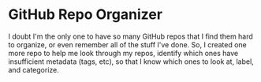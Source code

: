 # GitHub Repo Organizer

I doubt I'm the only one to have so many GitHub repos that I find them hard to organize, or even remember all of the stuff I've done. So, I created one more repo to help me look through my repos, identify which ones have insufficient metadata (tags, etc), so that I know which ones to look at, label, and categorize.
